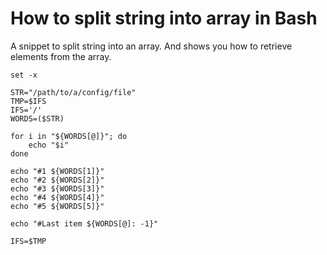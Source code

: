 # How to split string into array in Bash

A snippet to split string into an array. And shows you how to retrieve elements from the array.

```text
set -x

STR="/path/to/a/config/file"
TMP=$IFS
IFS='/'
WORDS=($STR)

for i in "${WORDS[@]}"; do
    echo "$i"
done

echo "#1 ${WORDS[1]}"
echo "#2 ${WORDS[2]}"
echo "#3 ${WORDS[3]}"
echo "#4 ${WORDS[4]}"
echo "#5 ${WORDS[5]}"

echo "#Last item ${WORDS[@]: -1}"

IFS=$TMP
```

